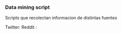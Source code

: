 ### Data mining script

Scripts que recolectan informacion de distintas fuentes 

Twitter:
Reddit : 
